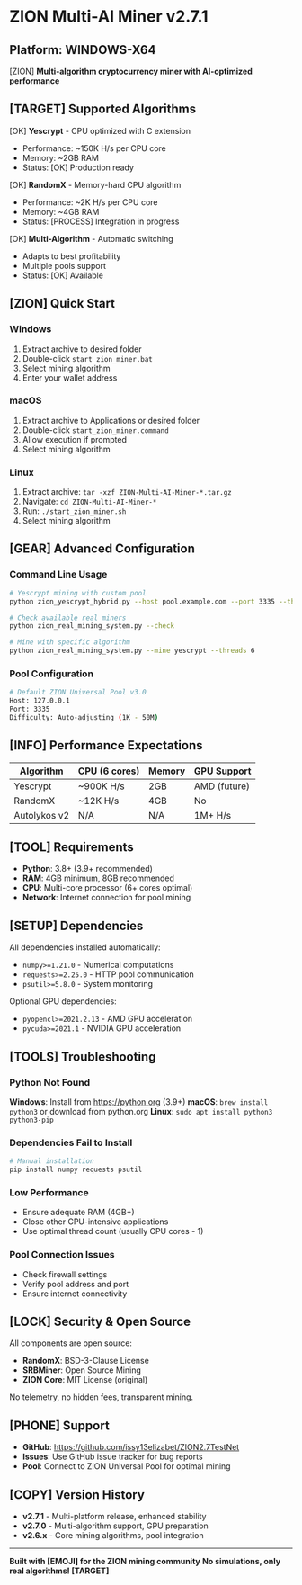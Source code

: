 # ZION Multi-AI Miner v2.7.1
## Platform: WINDOWS-X64

[ZION] **Multi-algorithm cryptocurrency miner with AI-optimized performance**

## [TARGET] Supported Algorithms

[OK] **Yescrypt** - CPU optimized with C extension
   - Performance: ~150K H/s per CPU core
   - Memory: ~2GB RAM
   - Status: [OK] Production ready

[OK] **RandomX** - Memory-hard CPU algorithm  
   - Performance: ~2K H/s per CPU core
   - Memory: ~4GB RAM
   - Status: [PROCESS] Integration in progress

[OK] **Multi-Algorithm** - Automatic switching
   - Adapts to best profitability
   - Multiple pools support
   - Status: [OK] Available

## [ZION] Quick Start

### Windows
1. Extract archive to desired folder
2. Double-click `start_zion_miner.bat`
3. Select mining algorithm
4. Enter your wallet address

### macOS  
1. Extract archive to Applications or desired folder
2. Double-click `start_zion_miner.command`
3. Allow execution if prompted
4. Select mining algorithm

### Linux
1. Extract archive: `tar -xzf ZION-Multi-AI-Miner-*.tar.gz`
2. Navigate: `cd ZION-Multi-AI-Miner-*`
3. Run: `./start_zion_miner.sh`
4. Select mining algorithm

## [GEAR] Advanced Configuration

### Command Line Usage
```bash
# Yescrypt mining with custom pool
python zion_yescrypt_hybrid.py --host pool.example.com --port 3335 --threads 8

# Check available real miners  
python zion_real_mining_system.py --check

# Mine with specific algorithm
python zion_real_mining_system.py --mine yescrypt --threads 6
```

### Pool Configuration
```bash
# Default ZION Universal Pool v3.0
Host: 127.0.0.1
Port: 3335
Difficulty: Auto-adjusting (1K - 50M)
```

## [INFO] Performance Expectations

| Algorithm    | CPU (6 cores) | Memory | GPU Support |
|--------------|---------------|--------|-------------|  
| Yescrypt     | ~900K H/s     | 2GB    | AMD (future)|
| RandomX      | ~12K H/s      | 4GB    | No          |
| Autolykos v2 | N/A           | N/A    | 1M+ H/s     |

## [TOOL] Requirements

- **Python**: 3.8+ (3.9+ recommended)
- **RAM**: 4GB minimum, 8GB recommended
- **CPU**: Multi-core processor (6+ cores optimal)
- **Network**: Internet connection for pool mining

## [SETUP] Dependencies

All dependencies installed automatically:
- `numpy>=1.21.0` - Numerical computations
- `requests>=2.25.0` - HTTP pool communication  
- `psutil>=5.8.0` - System monitoring

Optional GPU dependencies:
- `pyopencl>=2021.2.13` - AMD GPU acceleration
- `pycuda>=2021.1` - NVIDIA GPU acceleration

## [TOOLS] Troubleshooting

### Python Not Found
**Windows**: Install from https://python.org (3.9+)
**macOS**: `brew install python3` or download from python.org
**Linux**: `sudo apt install python3 python3-pip`

### Dependencies Fail to Install  
```bash
# Manual installation
pip install numpy requests psutil
```

### Low Performance
- Ensure adequate RAM (4GB+)
- Close other CPU-intensive applications
- Use optimal thread count (usually CPU cores - 1)

### Pool Connection Issues
- Check firewall settings
- Verify pool address and port
- Ensure internet connectivity

## [LOCK] Security & Open Source

All components are open source:
- **RandomX**: BSD-3-Clause License
- **SRBMiner**: Open Source Mining
- **ZION Core**: MIT License (original)

No telemetry, no hidden fees, transparent mining.

## [PHONE] Support

- **GitHub**: https://github.com/issy13elizabet/ZION2.7TestNet
- **Issues**: Use GitHub issue tracker for bug reports
- **Pool**: Connect to ZION Universal Pool for optimal mining

## [COPY] Version History

- **v2.7.1** - Multi-platform release, enhanced stability
- **v2.7.0** - Multi-algorithm support, GPU preparation
- **v2.6.x** - Core mining algorithms, pool integration

---
**Built with [EMOJI] for the ZION mining community**
**No simulations, only real algorithms! [TARGET]**
